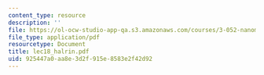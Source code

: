 ```yaml
---
content_type: resource
description: ''
file: https://ol-ocw-studio-app-qa.s3.amazonaws.com/courses/3-052-nanomechanics-of-materials-and-biomaterials-spring-2007/925447a0aa8e3d2f915e8583e2f42d92_lec18_halrin.pdf
file_type: application/pdf
resourcetype: Document
title: lec18_halrin.pdf
uid: 925447a0-aa8e-3d2f-915e-8583e2f42d92
---
```

